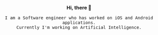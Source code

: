 <h3 align="center">Hi, there 👋 </h3>

<p align="center">
  <samp>
    I am a Software engineer who has worked on iOS and Android applications.<br />
    Currently I'm working on Artificial Intelligence.
  </samp>
</p>

<!--
**hs0805/hs0805** is a ✨ _special_ ✨ repository because its `README.md` (this file) appears on your GitHub profile.

Here are some ideas to get you started:

- 🔭 I’m currently working on ...
- 🌱 I’m currently learning ...
- 👯 I’m looking to collaborate on ...
- 🤔 I’m looking for help with ...
- 💬 Ask me about ...
- 📫 How to reach me: ...
- 😄 Pronouns: ...
- ⚡ Fun fact: ...
-->

